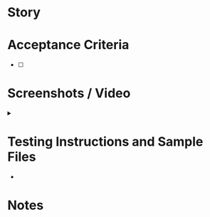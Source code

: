 # Story

# Acceptance Criteria

- [ ]

# Screenshots / Video

<details>
<summary></summary>

</details>

# Testing Instructions and Sample Files

-

# Notes

